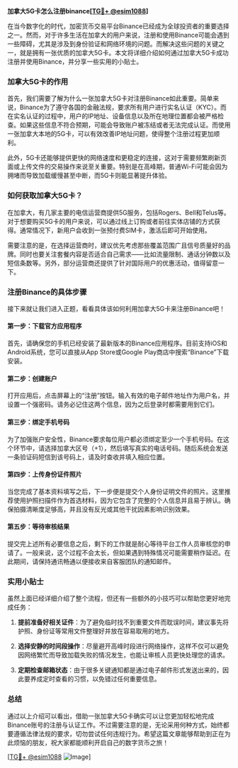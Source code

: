 **加拿大5G卡怎么注册binance[[TG💪+ @esim1088](https://t.me/s/esim1088)]**

在当今数字化的时代，加密货币交易平台Binance已经成为全球投资者的重要选择之一。然而，对于许多生活在加拿大的用户来说，注册和使用Binance可能会遇到一些障碍，尤其是涉及到身份验证和网络环境的问题。而解决这些问题的关键之一，就是拥有一张优质的加拿大5G卡。本文将详细介绍如何通过加拿大5G卡成功注册并使用Binance，并分享一些实用的小贴士。

### 加拿大5G卡的作用

首先，我们需要了解为什么一张加拿大5G卡对注册Binance如此重要。简单来说，Binance为了遵守各国的金融法规，要求所有用户进行实名认证（KYC）。而在实名认证的过程中，用户的IP地址、设备信息以及所在地理位置都会被严格检查。如果这些信息不符合预期，可能会导致账户被冻结或者无法完成认证。而使用一张加拿大本地的5G卡，可以有效改善IP地址问题，使得整个注册过程更加顺利。

此外，5G卡还能够提供更快的网络速度和更稳定的连接，这对于需要频繁刷新页面或上传文件的交易操作来说至关重要。特别是在高峰期，普通Wi-Fi可能会因为拥堵而导致加载缓慢甚至中断，而5G卡则能显著提升体验。

### 如何获取加拿大5G卡？

在加拿大，有几家主要的电信运营商提供5G服务，包括Rogers、Bell和Telus等。对于想要购买5G卡的用户来说，可以通过线上订购或者前往实体店铺的方式获得。通常情况下，新用户会收到一张预付费SIM卡，激活后即可开始使用。

需要注意的是，在选择运营商时，建议优先考虑那些覆盖范围广且信号质量好的品牌。同时也要关注套餐内容是否适合自己需求——比如流量限制、通话分钟数以及短信条数等。另外，部分运营商还提供了针对国际用户的优惠活动，值得留意一下。

### 注册Binance的具体步骤

接下来就让我们进入正题，看看具体该如何利用加拿大5G卡来注册Binance吧！

#### 第一步：下载官方应用程序
首先，请确保您的手机已经安装了最新版本的Binance应用程序。目前支持iOS和Android系统，您可以直接从App Store或Google Play商店中搜索“Binance”下载安装。

#### 第二步：创建账户
打开应用后，点击屏幕上的“注册”按钮。输入有效的电子邮件地址作为用户名，并设置一个强密码。请务必记住这两个信息，因为之后登录时都需要用到它们。

#### 第三步：绑定手机号码
为了加强账户安全性，Binance要求每位用户都必须绑定至少一个手机号码。在这个环节中，请选择加拿大区号（+1），然后填写真实的电话号码。随后系统会发送一条验证码短信到该号码上，请及时查收并填入相应位置。

#### 第四步：上传身份证件照片
当您完成了基本资料填写之后，下一步便是提交个人身份证明文件的照片。这里推荐使用护照扫描件作为首选材料，因为它包含了完整的个人信息并且易于辨认。确保拍摄清晰度足够高，并且没有反光或其他干扰因素影响识别效果。

#### 第五步：等待审核结果
提交完上述所有必要信息之后，剩下的工作就是耐心等待平台工作人员审核您的申请了。一般来说，这个过程不会太长，但如果遇到特殊情况可能需要稍作延迟。在此期间，请保持通讯畅通以便接收来自客服团队的通知邮件。

### 实用小贴士

虽然上面已经详细介绍了整个流程，但还有一些额外的小技巧可以帮助您更好地完成任务：

1. **提前准备好相关证件**：为了避免临时找不到重要文件而耽误时间，建议事先将护照、身份证等常用文件整理好并放在容易取用的地方。
   
2. **选择安静的时间段操作**：尽量避开高峰时段进行网络操作，这样不仅可以避免因网络繁忙而导致加载失败的情况发生，也能让审核人员更快处理您的请求。
   
3. **定期检查邮箱状态**：由于很多关键通知都是通过电子邮件形式发送出来的，因此要养成定时查看的习惯，以免错过任何重要信息。

### 总结

通过以上介绍可以看出，借助一张加拿大5G卡确实可以让您更加轻松地完成Binance账号的注册与认证工作。不过需要注意的是，无论采用何种方式，始终都要遵循法律法规的要求，切勿尝试任何违规行为。希望这篇文章能够帮助到正在为此烦恼的朋友，祝大家都能顺利开启自己的数字货币之旅！

[[TG💪+ @esim1088](https://t.me/s/esim1088) ![Image](https://i.postimg.cc/4NQfJmqS/Snipaste-2025-05-13-00-14-12.png)]